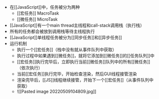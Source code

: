 - 在[[JavaScript]]中，任务被分为两种
	- [[宏任务]] MacroTask
	- [[微任务]] MicroTask
- [[JavaScript]]有一个main thread主线程和call-stack调用栈（执行栈）
- 所有的任务都会被放到调用栈等待主线程执行
- [[JavaScript]]单线程任务被分为[[同步任务]]和[[异步任务]]
- 运行机制
	- 执行一个[[宏任务]]（栈中没有就从事件队列中获取）
	- 执行过程中如果遇到[[微任务]]，就将它添加到[[微任务]]的[[任务队列]]中
	- [[宏任务]]执行完毕后，立即执行当前[[微任务]]队列中的所有[[微任务]]（依次执行）
	- 当前[[宏任务]]执行完毕，开始检查渲染，然后GUI线程接管渲染
	- 渲染完毕后，[[JS]]线程继续接管，开始下一个[[宏任务]]（从事件队列中获取）
	- ![[Pasted image 20220509104809.jpg]]
